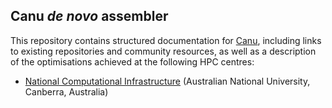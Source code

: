 ## Canu *de novo* assembler

This repository contains structured documentation for [Canu](Canu.md), including links to existing repositories and community resources, as well as a description of the optimisations achieved at the following HPC centres:

- [National Computational Infrastructure](NCI_optimisation.md) (Australian National University, Canberra, Australia)

